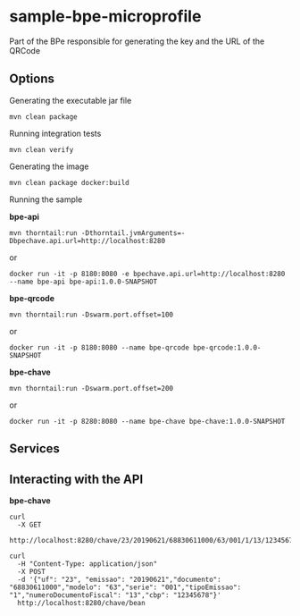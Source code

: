 # sample-bpe-microprofile
Part of the BPe responsible for generating the key and the URL of the QRCode


## Options

Generating the executable jar file

`mvn clean package`

Running integration tests

`mvn clean verify`

Generating the image

`mvn clean package docker:build`

Running the sample


**bpe-api**

`mvn thorntail:run -Dthorntail.jvmArguments=-Dbpechave.api.url=http://localhost:8280`

or

`docker run -it -p 8180:8080 -e bpechave.api.url=http://localhost:8280 --name bpe-api bpe-api:1.0.0-SNAPSHOT`

**bpe-qrcode**

`mvn thorntail:run -Dswarm.port.offset=100`

or

`docker run -it -p 8180:8080 --name bpe-qrcode bpe-qrcode:1.0.0-SNAPSHOT`

**bpe-chave**

`mvn thorntail:run -Dswarm.port.offset=200`

or

`docker run -it -p 8280:8080 --name bpe-chave bpe-chave:1.0.0-SNAPSHOT`


## Services


## Interacting with the API

**bpe-chave**

```
curl
  -X GET
  http://localhost:8280/chave/23/20190621/68830611000/63/001/1/13/12345678
```

```
curl 
  -H "Content-Type: application/json" 
  -X POST 
  -d '{"uf": "23", "emissao": "20190621","documento": "68830611000","modelo": "63","serie": "001","tipoEmissao": "1","numeroDocumentoFiscal": "13","cbp": "12345678"}'
  http://localhost:8280/chave/bean
```